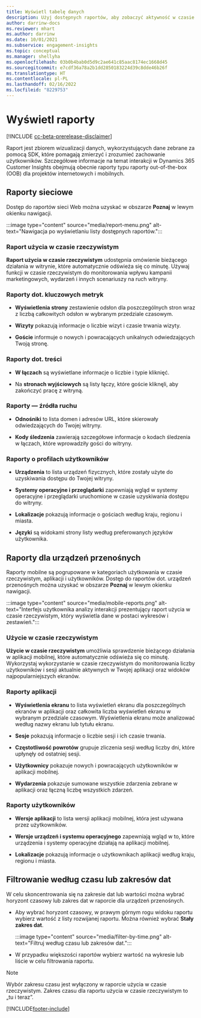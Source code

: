 ```yaml
---
title: Wyświetl tabelę danych
description: Użyj dostępnych raportów, aby zobaczyć aktywność w czasie rzeczywistym na swojej stronie.
author: darrinw-docs
ms.reviewer: mhart
ms.author: darrinw
ms.date: 10/01/2021
ms.subservice: engagement-insights
ms.topic: conceptual
ms.manager: shellyha
ms.openlocfilehash: 03b0b4bab0d5d9c2ae641c85aac8174ec1668d45
ms.sourcegitcommit: e7cdf36a78a2b1dd2850183224d39c8dde46b26f
ms.translationtype: HT
ms.contentlocale: pl-PL
ms.lasthandoff: 02/16/2022
ms.locfileid: "8229753"
---
```

# <a name="view-reports"></a>Wyświetl raporty

[!INCLUDE [cc-beta-prerelease-disclaimer](includes/cc-beta-prerelease-disclaimer.md)]

Raport jest zbiorem wizualizacji danych, wykorzystujących dane zebrane za pomocą SDK, które pomagają zmierzyć i zrozumieć zachowanie użytkowników. Szczegółowe informacje na temat interakcji w Dynamics 365 Customer Insights obejmują obecnie raporty typu raporty out-of-the-box (OOB) dla projektów internetowych i mobilnych.  

## <a name="web-reports"></a>Raporty sieciowe

Dostęp do raportów sieci Web można uzyskać w obszarze **Poznaj** w lewym okienku nawigacji.

:::image type="content" source="media/report-menu.png" alt-text="Nawigacja po wyświetlaniu listy dostępnych raportów.":::

### <a name="real-time-usage-report"></a>Raport użycia w czasie rzeczywistym

**Raport użycia w czasie rzeczywistym** udostępnia omówienie bieżącego działania w witrynie, które automatycznie odświeża się co minutę. Używaj funkcji w czasie rzeczywistym do monitorowania wpływu kampanii marketingowych, wydarzeń i innych scenariuszy na ruch witryny.

### <a name="key-metrics-reports"></a>Raporty dot. kluczowych metryk

- **Wyświetlenia strony** zestawienie odsłon dla poszczególnych stron wraz z liczbą całkowitych odsłon w wybranym przedziale czasowym.

- **Wizyty** pokazują informacje o liczbie wizyt i czasie trwania wizyty.

- **Goście** informuje o nowych i powracających unikalnych odwiedzających Twoją stronę.

### <a name="content-reports"></a>Raporty dot. treści

- **W łączach** są wyświetlane informacje o liczbie i typie kliknięć.

- Na **stronach wyjściowych** są listy łączy, które goście kliknęli, aby zakończyć pracę z witryną.

### <a name="traffic-sources-reports"></a>Raporty — źródła ruchu

- **Odnośniki** to lista domen i adresów URL, które skierowały odwiedzających do Twojej witryny.

- **Kody śledzenia** zawierają szczegółowe informacje o kodach śledzenia w łączach, które wprowadziły gości do witryny.

### <a name="visitor-profiles-reports"></a>Raporty o profilach użytkowników

- **Urządzenia** to lista urządzeń fizycznych, które zostały użyte do uzyskiwania dostępu do Twojej witryny.

- **Systemy operacyjne i przeglądarki** zapewniają wgląd w systemy operacyjne i przeglądarki uruchomione w czasie uzyskiwania dostępu do witryny.

- **Lokalizacje** pokazują informacje o gościach według kraju, regionu i miasta.

- **Języki** są widokami strony listy według preferowanych języków użytkownika.

## <a name="mobile-reports"></a>Raporty dla urządzeń przenośnych

Raporty mobilne są pogrupowane w kategoriach użytkowania w czasie rzeczywistym, aplikacji i użytkowników. Dostęp do raportów dot. urządzeń przenośnych można uzyskać w obszarze **Poznaj** w lewym okienku nawigacji.   

:::image type="content" source="media/mobile-reports.png" alt-text="Interfejs użytkownika analizy interakcji prezentujący raport użycia w czasie rzeczywistym, który wyświetla dane w postaci wykresów i zestawień.":::   

### <a name="real-time-usage"></a>Użycie w czasie rzeczywistym

**Użycie w czasie rzeczywistym** umożliwia sprawdzenie bieżącego działania w aplikacji mobilnej, które automatycznie odświeża się co minutę. Wykorzystaj wykorzystanie w czasie rzeczywistym do monitorowania liczby użytkowników i sesji aktualnie aktywnych w Twojej aplikacji oraz widoków najpopularniejszych ekranów.

### <a name="app-reports"></a>Raporty aplikacji

- **Wyświetlenia ekranu** to lista wyświetleń ekranu dla poszczególnych ekranów w aplikacji oraz całkowita liczba wyświetleń ekranu w wybranym przedziale czasowym. Wyświetlenia ekranu może analizować według nazwy ekranu lub tytułu ekranu.

- **Sesje** pokazują informacje o liczbie sesji i ich czasie trwania.

- **Częstotliwość powrotów** grupuje zliczenia sesji według liczby dni, które upłynęły od ostatniej sesji.

- **Użytkownicy** pokazuje nowych i powracających użytkowników w aplikacji mobilnej.

- **Wydarzenia** pokazuje sumowane wszystkie zdarzenia zebrane w aplikacji oraz łączną liczbę wszystkich zdarzeń.

### <a name="user-reports"></a>Raporty użytkowników

- **Wersje aplikacji** to lista wersji aplikacji mobilnej, która jest używana przez użytkowników.

- **Wersje urządzeń i systemu operacyjnego** zapewniają wgląd w to, które urządzenia i systemy operacyjne działają na aplikacji mobilnej.

- **Lokalizacje** pokazują informacje o użytkownikach aplikacji według kraju, regionu i miasta.

## <a name="filter-by-time-or-date-range"></a>Filtrowanie według czasu lub zakresów dat

W celu skoncentrowania się na zakresie dat lub wartości można wybrać horyzont czasowy lub zakres dat w raporcie dla urządzeń przenośnych. 

- Aby wybrać horyzont czasowy, w prawym górnym rogu widoku raportu wybierz wartość z listy rozwijanej raportu. Można również wybrać **Stały zakres dat**. 

  :::image type="content" source="media/filter-by-time.png" alt-text="Filtruj według czasu lub zakresów dat.":::   

- W przypadku większości raportów wybierz wartość na wykresie lub liście w celu filtrowania raportu.

> [!NOTE]
> Wybór zakresu czasu jest wyłączony w raporcie użycia w czasie rzeczywistym. Zakres czasu dla raportu użycia w czasie rzeczywistym to „tu i teraz”.


[!INCLUDE[footer-include](../includes/footer-banner.md)]
